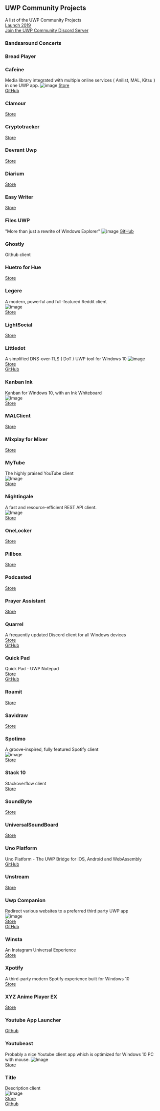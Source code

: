 ## UWP Community Projects
A list of the UWP Community Projects  
[Launch 2019](https://medium.com/@Arlodottxt/launch-2019-7efd37cc0877)  
[Join the UWP Community Discord Server](https://discord.gg/eBHZSKG)  

### Bandsaround Concerts
### Bread Player

### Cafeine
Media library integrated with multiple online services ( Anilist, MAL, Kitsu ) in one UWP app.
![image](https://github.com/Nexxkinn/Cafeine/raw/master/.github/images/01_dark_v13.png)
[Store](https://www.microsoft.com/store/apps/9NG9S7Q4Q65R)  
[GitHub](https://github.com/Nexxkinn/Cafeine)  

### Clamour
[Store](https://www.microsoft.com/en-us/p/clamour/9nblggh4wr0f)    

### Cryptotracker
[Store](https://www.microsoft.com/en-us/p/cryptotracker/9n3b47hbvblc)  

### Devrant Uwp
[Store](https://www.microsoft.com/en-us/store/p/devrant-uwp/9nblggh43lxr)  

### Diarium
[Store](https://www.microsoft.com/en-us/store/p/diarium-private-diary-daily-journal/9nblggh4vzz1)  

### Easy Writer
[Store](https://www.microsoft.com/en-us/store/p/easy-writer/9nx9t1mt590v)  

### Files UWP
"More than just a rewrite of Windows Explorer" 
![image](https://github.com/duke7553/files-uwp/raw/master/Files%20UWP/Assets/FilesHome.png) 
[GitHub](https://github.com/duke7553/files-uwp)  

### Ghostly
Github client  

### Huetro for Hue
[Store](https://www.microsoft.com/en-us/store/p/huetro-for-hue/9wzdncrfjj3t)  

### Legere
A modern, powerful and full-featured Reddit client  
![image](https://miro.medium.com/max/3000/1*OPgvWz39QtOwqsb9lO6AQw.png)  
[Store](https://www.microsoft.com/en-us/p/legere-for-reddit/9phjrvcskvjz)  

### LightSocial
[Store](https://www.microsoft.com/en-us/store/p/lightsocial/9nblggh6hf34)  

### Littledot
A simplified DNS-over-TLS ( DoT ) UWP tool for Windows 10
![image](https://github.com/Nexxkinn/Littledot/raw/master/Littledot.png)  
[Store](https://www.microsoft.com/store/apps/9PM3VVLB6NDQ)  
[GitHub](https://github.com/Nexxkinn/Littledot)  

### Kanban Ink
Kanban for Windows 10, with an Ink Whiteboard  
![Image](https://miro.medium.com/max/3000/1*9hzoDDEcK6gbxefy23fURQ.png)  
[Store](https://www.microsoft.com/store/apps/9P5RSNPRQRMD)  

### MALClient
[Store](https://www.microsoft.com/en-us/store/p/malclient/9nblggh5f3bl)  

### Mixplay for Mixer
[Store](https://www.microsoft.com/en-us/store/p/mixplay-for-mixer/9pn94d9bdfzm)  

### MyTube
The highly praised YouTube client  
![Image](https://miro.medium.com/max/3000/1*msNzZUSTSG58GhwaClduIg.png)  
[Store](https://www.microsoft.com/en-us/p/mytube-beta/9wzdncrdt29j)  

### Nightingale
A fast and resource-efficient REST API client.  
![Image](https://bn1305files.storage.live.com/y4mc94a8nRLMn0hiZ1sDFGcBQaMDNAjyXUIf0hUgHZBTIdoEwr1xQNxEIhyoNxQ6D441HCYJuOU5pwW3cbZN_iJCeljt3MJcrZUg2jNQf9uKkYHWsSuUOMPjWDnKx2UoDCiJKQNMkk8dp1MmgyphQerO7RCjf1z1zz0tCfr7_0QA_NGvPqOBk7vbZdcVTaKpkQJ4JalNbrHS1EU9d_s7QZZXg/hero3.png?psid=1&width=480&height=270)  
[Store](https://www.microsoft.com/en-us/p/nightingale-rest-api-client/9n2t6f9f5zdn)  

### OneLocker
[Store](https://www.microsoft.com/en-us/store/p/onelocker-password-manager/9nblggh3t7g3)  

### Pillbox
[Store](https://www.microsoft.com/en-us/store/p/pillbox/9nblggh4x7vb)  

### Podcasted
[Store](https://www.microsoft.com/en-us/store/p/podcasted/9nxwgr2b1p26)  

### Prayer Assistant
[Store](https://www.microsoft.com/en-us/store/p/prayer-assistant-a-catholic-prayer-companion/9mvb8tqccdj4)  

### Quarrel
A frequently updated Discord client for all Windows devices  
[Store](https://www.microsoft.com/en-us/p/quarrel/9nbrwj777c8r)  
[GitHub](https://github.com/Avid29/Quarrel)  

### Quick Pad
Quick Pad - UWP Notepad  
[Store](https://www.microsoft.com/en-us/p/quick-pad-uwp-notepad/9pdlwqhtlsv3)  
[GitHub](https://github.com/yaichenbaum/Quick-Pad)  

### Roamit
[Store](https://www.microsoft.com/en-us/store/p/roamit/9nrdffns92g1)  

### Savidraw
[Store](https://www.microsoft.com/en-us/store/p/savidraw/9wzdncrdnkvb)  

### Spotimo
A groove-inspired, fully featured Spotify client  
![image](https://miro.medium.com/max/3000/1*mfLtAGfkGASRyagKKKWK-g.png)  
[Store](https://www.microsoft.com/en-us/p/spotimo-beta/9p75w183m6qr)  

### Stack 10
Stackoverflow client    
[Store](https://www.microsoft.com/en-us/p/stack-10/9nblggh5361b)  

### SoundByte
[Store](https://www.microsoft.com/en-us/store/p/soundbyte-music-player/9nblggh4xbjg)  

### UniversalSoundBoard
[Store](https://www.microsoft.com/store/apps/9NBLGGH51005)

### Uno Platform
Uno Platform - The UWP Bridge for iOS, Android and WebAssembly  
[GitHub](https://github.com/nventive/Uno)  

### Unstream
[Store](https://www.microsoft.com/en-us/store/p/unstream/9wzdncrcwb0g)  

### Uwp Companion
Redirect various websites to a preferred third party UWP app  
![image](https://miro.medium.com/max/1179/1*Vo4SpVbTIkOv9ToN0F1qTA.png)  
[Store](https://chrome.google.com/webstore/detail/uwp-companion-beta/egfgdliklfgpmdjfofbmhmoejdhehani)  
[GitHub](https://github.com/Arlodotexe/UWP-Companion)  

### Winsta
An Instagram Universal Experience  
[Store](https://www.microsoft.com/en-us/p/winsta-an-instagram-universal-experience/9pnzdjkxnqvk)  

### Xpotify
A third-party modern Spotify experience built for Windows 10  
[Store](https://www.microsoft.com/en-us/p/xpotify-a-modern-spotify-experience-for-windows-10/9n1n68mc7fxr)  

### XYZ Anime Player EX
[Store](https://www.microsoft.com/en-us/store/p/xyz-anime-player-ex/9nblggh6d375)  

### Youtube App Launcher
[Github](https://github.com/colinkiama/Youtube-App-Launcher-UWP)  

### Youtubeast
Probably a nice Youtube client app which is optimized for Windows 10 PC with mouse. 
![Image](https://res.cloudinary.com/dfbht6vj9/image/upload/v1564411847/Youtubeast_player_T1-min_zosacu.png)  
[Store](https://www.microsoft.com/store/productId/9NBLGGH50VP8)

### Title
Description client  
![Image](src)  
[Store](url)  
[Github](url)  
